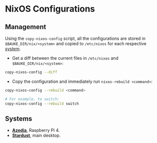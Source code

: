 # NixOS Configurations

## Management

Using the `copy-nixos-config` script, all the configurations are stored in `$BAUKE_DIR/nix/<system>` and copied to `/etc/nixos` for each respective [system](#systems).

* Get a diff between the current files in `/etc/nixos` and `$BAUKE_DIR/nix/<system>`:

```zsh
copy-nixos-config --diff
```

* Copy the configuration and immediately run `nixos-rebuild <command>`:

```zsh
copy-nixos-config --rebuild <command>

# For example, to switch:
copy-nixos-config --rebuild switch
```

## Systems

* [**Azedia**](./nix/azedia/), Raspberry Pi 4.
* [**Stardust**](./nix/stardust/), main desktop.

